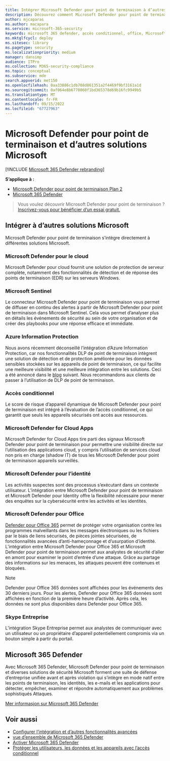 ```yaml
---
title: Intégrer Microsoft Defender pour point de terminaison à d’autres solutions Microsoft
description: Découvrez comment Microsoft Defender pour point de terminaison s’intègre à d’autres solutions Microsoft, notamment Microsoft Defender pour Identity et Microsoft Defender pour cloud.
author: mjcaparas
ms.author: macapara
ms.service: microsoft-365-security
keywords: microsoft 365 defender, accès conditionnel, office, Microsoft Defender pour point de terminaison, microsoft defender pour l’identité, microsoft defender pour Office, Microsoft Defender pour le cloud, microsoft cloud app security, azure sentinel
ms.mktglfcycl: deploy
ms.sitesec: library
ms.pagetype: security
ms.localizationpriority: medium
manager: dansimp
audience: ITPro
ms.collection: M365-security-compliance
ms.topic: conceptual
ms.subservice: mde
search.appverid: met150
ms.openlocfilehash: 0aa33086c1db708d861351a2f4469f9bf3161a1d
ms.sourcegitcommit: 0af064e8b6778060f1bd365378d69b16fc9949b5
ms.translationtype: MT
ms.contentlocale: fr-FR
ms.lasthandoff: 09/15/2022
ms.locfileid: "67727963"
---
```

# <a name="microsoft-defender-for-endpoint-and-other-microsoft-solutions"></a>Microsoft Defender pour point de terminaison et d’autres solutions Microsoft

[!INCLUDE [Microsoft 365 Defender rebranding](../../includes/microsoft-defender.md)]


**S’applique à :**
- [Microsoft Defender pour point de terminaison Plan 2](https://go.microsoft.com/fwlink/?linkid=2154037)
- [Microsoft 365 Defender](https://go.microsoft.com/fwlink/?linkid=2118804)

> Vous voulez découvrir Microsoft Defender pour point de terminaison ? [Inscrivez-vous pour bénéficier d’un essai gratuit.](https://signup.microsoft.com/create-account/signup?products=7f379fee-c4f9-4278-b0a1-e4c8c2fcdf7e&ru=https://aka.ms/MDEp2OpenTrial?ocid=docs-wdatp-exposedapis-abovefoldlink)

## <a name="integrate-with-other-microsoft-solutions"></a>Intégrer à d’autres solutions Microsoft

Microsoft Defender pour point de terminaison s’intègre directement à différentes solutions Microsoft.

### <a name="microsoft-defender-for-cloud"></a>Microsoft Defender pour le cloud

Microsoft Defender pour cloud fournit une solution de protection de serveur complète, notamment des fonctionnalités de détection et de réponse des points de terminaison (EDR) sur les serveurs Windows.

### <a name="microsoft-sentinel"></a>Microsoft Sentinel

Le connecteur Microsoft Defender pour point de terminaison vous permet de diffuser en continu des alertes à partir de Microsoft Defender pour point de terminaison dans Microsoft Sentinel. Cela vous permet d’analyser plus en détails les événements de sécurité au sein de votre organisation et de créer des playbooks pour une réponse efficace et immédiate.

### <a name="azure-information-protection"></a>Azure Information Protection

Nous avons récemment déconseillé l’intégration d’Azure Information Protection, car nos fonctionnalités DLP de point de terminaison intègrent une solution de détection et de protection améliorée pour les données sensibles stockées sur les appareils de point de terminaison, ce qui facilite une meilleure visibilité et une meilleure intégration entre les solutions. Ceci a été annoncé dans le [blog](https://techcommunity.microsoft.com/t5/microsoft-defender-for-endpoint/protecting-sensitive-information-on-devices/ba-p/2143555) suivant. Nous recommandons aux clients de passer à l’utilisation de DLP de point de terminaison.

### <a name="conditional-access"></a>Accès conditionnel

Le score de risque d’appareil dynamique de Microsoft Defender pour point de terminaison est intégré à l’évaluation de l’accès conditionnel, ce qui garantit que seuls les appareils sécurisés ont accès aux ressources.

### <a name="microsoft-defender-for-cloud-apps"></a>Microsoft Defender for Cloud Apps

Microsoft Defender for Cloud Apps tire parti des signaux Microsoft Defender pour point de terminaison pour permettre une visibilité directe sur l’utilisation des applications cloud, y compris l’utilisation de services cloud non pris en charge (shadow IT) de tous les Microsoft Defender pour point de terminaison appareils surveillés.

### <a name="microsoft-defender-for-identity"></a>Microsoft Defender pour l’identité

Les activités suspectes sont des processus s’exécutant dans un contexte utilisateur. L’intégration entre Microsoft Defender pour point de terminaison et Microsoft Defender pour Identity offre la flexibilité nécessaire pour mener des enquêtes sur la cybersécurité entre les activités et les identités.

### <a name="microsoft-defender-for-office"></a>Microsoft Defender pour Office

[Defender pour Office 365](/office365/securitycompliance/office-365-atp) permet de protéger votre organisation contre les programmes malveillants dans les messages électroniques ou les fichiers par le biais de liens sécurisés, de pièces jointes sécurisées, de fonctionnalités avancées d’anti-hameçonnage et d’usurpation d’identité. L’intégration entre Microsoft Defender pour Office 365 et Microsoft Defender pour point de terminaison permet aux analystes de sécurité d’aller en amont pour examiner le point d’entrée d’une attaque. Grâce au partage des informations sur les menaces, les attaques peuvent être contenues et bloquées.

> [!NOTE]
> Defender pour Office 365 données sont affichées pour les événements des 30 derniers jours. Pour les alertes, Defender pour Office 365 données sont affichées en fonction de la première heure d’activité. Après cela, les données ne sont plus disponibles dans Defender pour Office 365.

### <a name="skype-for-business"></a>Skype Entreprise

L’intégration Skype Entreprise permet aux analystes de communiquer avec un utilisateur ou un propriétaire d’appareil potentiellement compromis via un bouton simple à partir du portail.

## <a name="microsoft-365-defender"></a>Microsoft 365 Defender

Avec Microsoft 365 Defender, Microsoft Defender pour point de terminaison et diverses solutions de sécurité Microsoft forment une suite de défense d’entreprise unifiée avant et après violation qui s’intègre en mode natif entre les points de terminaison, les identités, les e-mails et les applications pour détecter, empêcher, examiner et répondre automatiquement aux problèmes sophistiqués Attaques.

[Mer informasjon sur Microsoft 365 Defender](/microsoft-365/security/defender/microsoft-365-defender)

## <a name="related-topics"></a>Voir aussi

- [Configurer l’intégration et d’autres fonctionnalités avancées](advanced-features.md)
- [vue d’ensemble de Microsoft 365 Defender](/microsoft-365/security/defender/microsoft-365-defender)
- [Activer Microsoft 365 Defender](/microsoft-365/security/defender/m365d-enable)
- [Protéger les utilisateurs, les données et les appareils avec l’accès conditionnel](conditional-access.md)
